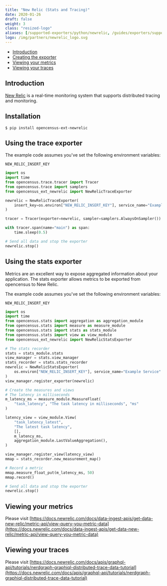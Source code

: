 ```yaml
---
title: "New Relic (Stats and Tracing)"
date: 2020-01-26
draft: false
weight: 3
class: "resized-logo"
aliases: [/supported-exporters/python/newrelic, /guides/exporters/supported-exporters/python/newrelic]
logo: /img/partners/newrelic_logo.svg
---
```


- [Introduction](#introduction)
- [Creating the exporter](#creating-the-exporter)
- [Viewing your metrics](#viewing-your-metrics)
- [Viewing your traces](#viewing-your-traces)

## Introduction
[New Relic](https://www.newrelic.com/) is a real-time monitoring system that supports distributed tracing and monitoring.

## Installation

`$ pip install opencensus-ext-newrelic`

## Using the trace exporter
The example code assumes you've set the following environment variables:

`NEW_RELIC_INSERT_KEY`

```python
import os
import time
from opencensus.trace.tracer import Tracer
from opencensus.trace import samplers
from opencensus_ext_newrelic import NewRelicTraceExporter

newrelic = NewRelicTraceExporter(
    insert_key=os.environ["NEW_RELIC_INSERT_KEY"], service_name="Example Service"
)

tracer = Tracer(exporter=newrelic, sampler=samplers.AlwaysOnSampler())

with tracer.span(name="main") as span:
    time.sleep(0.5)

# Send all data and stop the exporter
newrelic.stop()
```

## Using the stats exporter
Metrics are an excellent way to expose aggregated information about your application. The stats exporter allows metrics to be exported from opencensus to New Relic.

The example code assumes you've set the following environment variables:

`NEW_RELIC_INSERT_KEY`

```python
import os
import time
from opencensus.stats import aggregation as aggregation_module
from opencensus.stats import measure as measure_module
from opencensus.stats import stats as stats_module
from opencensus.stats import view as view_module
from opencensus_ext_newrelic import NewRelicStatsExporter

# The stats recorder
stats = stats_module.stats
view_manager = stats.view_manager
stats_recorder = stats.stats_recorder
newrelic = NewRelicStatsExporter(
    os.environ["NEW_RELIC_INSERT_KEY"], service_name="Example Service"
)
view_manager.register_exporter(newrelic)

# Create the measures and views
# The latency in milliseconds
m_latency_ms = measure_module.MeasureFloat(
    "task_latency", "The task latency in milliseconds", "ms"
)

latency_view = view_module.View(
    "task_latency_latest",
    "The latest task latency",
    [],
    m_latency_ms,
    aggregation_module.LastValueAggregation(),
)

view_manager.register_view(latency_view)
mmap = stats_recorder.new_measurement_map()

# Record a metric
mmap.measure_float_put(m_latency_ms, 50)
mmap.record()

# Send all data and stop the exporter
newrelic.stop()
```

## Viewing your metrics
Please visit [https://docs.newrelic.com/docs/data-ingest-apis/get-data-new-relic/metric-api/view-query-you-metric-data](https://docs.newrelic.com/docs/data-ingest-apis/get-data-new-relic/metric-api/view-query-you-metric-data)

## Viewing your traces
Please visit [https://docs.newrelic.com/docs/apis/graphql-api/tutorials/nerdgraph-graphiql-distributed-trace-data-tutorial](https://docs.newrelic.com/docs/apis/graphql-api/tutorials/nerdgraph-graphiql-distributed-trace-data-tutorial)